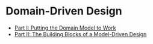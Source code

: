 # Domain-Driven Design

- [Part I: Putting the Domain Model to Work](./part1)
- [Part II: The Building Blocks of a Model-Driven Design](./part2)
